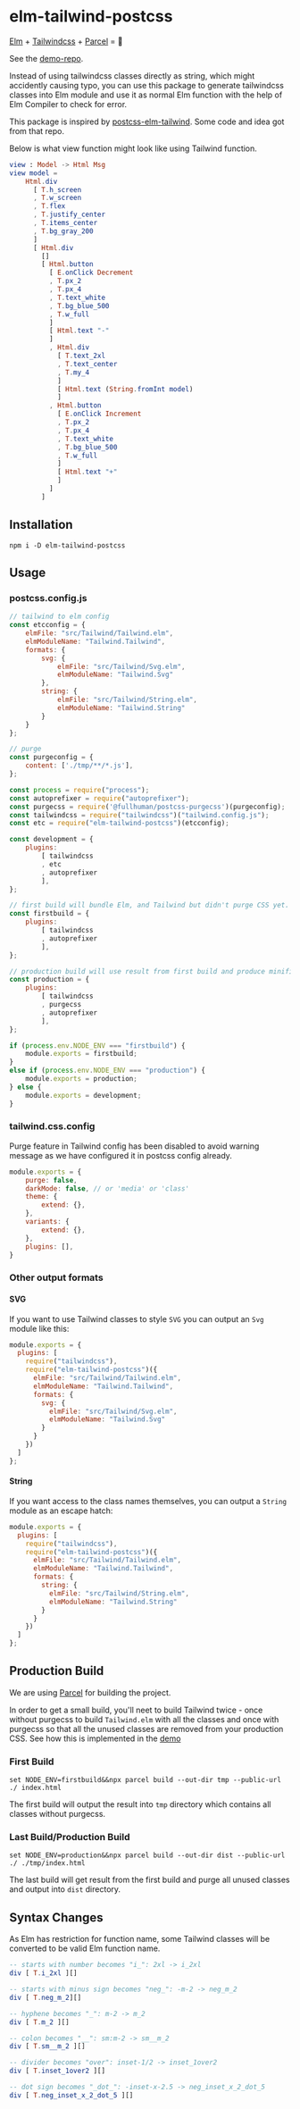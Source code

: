 # elm-tailwind-postcss

[Elm](http://elm-lang.org) + [Tailwindcss](https://tailwindcss.com) + [Parcel](https://parceljs.org/) = :rocket:

See the [demo-repo](https://github.com/psophea/elm-tailwind-postcss/tree/master/demo).

Instead of using tailwindcss classes directly as string, which might accidently causing typo, you can use this package to generate tailwindcss classes into Elm module and use it as normal Elm function with the help of Elm Compiler to check for error.

This package is inspired by [postcss-elm-tailwind](https://github.com/monty5811/postcss-elm-tailwind). Some code and idea got from that repo.

Below is what view function might look like using Tailwind function.

```elm
view : Model -> Html Msg
view model =
    Html.div 
      [ T.h_screen
      , T.w_screen
      , T.flex
      , T.justify_center
      , T.items_center
      , T.bg_gray_200 
      ]
      [ Html.div 
        []
        [ Html.button
          [ E.onClick Decrement
          , T.px_2
          , T.px_4
          , T.text_white
          , T.bg_blue_500
          , T.w_full
          ]
          [ Html.text "-" 
          ]
          , Html.div
            [ T.text_2xl
            , T.text_center
            , T.my_4
            ]
            [ Html.text (String.fromInt model) 
            ]
          , Html.button
            [ E.onClick Increment
            , T.px_2
            , T.px_4
            , T.text_white
            , T.bg_blue_500
            , T.w_full
            ]
            [ Html.text "+" 
            ]
          ]
        ]
```

## Installation

```
npm i -D elm-tailwind-postcss
```

## Usage

### postcss.config.js

```js
// tailwind to elm config
const etcconfig = {
    elmFile: "src/Tailwind/Tailwind.elm",
    elmModuleName: "Tailwind.Tailwind",
    formats: {
        svg: {
            elmFile: "src/Tailwind/Svg.elm",
            elmModuleName: "Tailwind.Svg"
        },
        string: {
            elmFile: "src/Tailwind/String.elm",
            elmModuleName: "Tailwind.String"
        }
    }
};

// purge
const purgeconfig = {
    content: ['./tmp/**/*.js'],
};

const process = require("process");
const autoprefixer = require("autoprefixer");
const purgecss = require('@fullhuman/postcss-purgecss')(purgeconfig);
const tailwindcss = require("tailwindcss")("tailwind.config.js");
const etc = require("elm-tailwind-postcss")(etcconfig);

const development = {
    plugins: 
        [ tailwindcss
        , etc
        , autoprefixer
        ],
};

// first build will bundle Elm, and Tailwind but didn't purge CSS yet.
const firstbuild = {
    plugins:
        [ tailwindcss
        , autoprefixer
        ],
};

// production build will use result from first build and produce minified, purged CSS.
const production = {
    plugins: 
        [ tailwindcss
        , purgecss
        , autoprefixer
        ],
};

if (process.env.NODE_ENV === "firstbuild") {
    module.exports = firstbuild;
}
else if (process.env.NODE_ENV === "production") {
    module.exports = production;
} else {
    module.exports = development;
}
```

### tailwind.css.config

Purge feature in Tailwind config has been disabled to avoid warning message as we have configured it in postcss config already.

```js
module.exports = {
    purge: false,
    darkMode: false, // or 'media' or 'class'
    theme: {
        extend: {},
    },
    variants: {
        extend: {},
    },
    plugins: [],
}

```

### Other output formats

#### SVG

If you want to use Tailwind classes to style `SVG` you can output an `Svg` module like this:

```js
module.exports = {
  plugins: [
    require("tailwindcss"),
    require("elm-tailwind-postcss")({
      elmFile: "src/Tailwind/Tailwind.elm",
      elmModuleName: "Tailwind.Tailwind",
      formats: {
        svg: {
          elmFile: "src/Tailwind/Svg.elm",
          elmModuleName: "Tailwind.Svg"
        }
      }
    })
  ]
};
```

#### String

If you want access to the class names themselves, you can output a `String` module as an escape hatch:

```js
module.exports = {
  plugins: [
    require("tailwindcss"),
    require("elm-tailwind-postcss")({
      elmFile: "src/Tailwind/Tailwind.elm",
      elmModuleName: "Tailwind.Tailwind",
      formats: {
        string: {
          elmFile: "src/Tailwind/String.elm",
          elmModuleName: "Tailwind.String"
        }
      }
    })
  ]
};
```



## Production Build

We are using [Parcel](https://parceljs.org/) for building the project.

In order to get a small build, you'll neet to build Tailwind twice - once without purgecss to build `Tailwind.elm` with all the classes and once with purgecss so that all the unused classes are removed from your production CSS.
See how this is implemented in the [demo](https://github.com/psophea/elm-tailwind-postcss/tree/master/demo)

### First Build

```
set NODE_ENV=firstbuild&&npx parcel build --out-dir tmp --public-url ./ index.html
```

The first build will output the result into `tmp` directory which contains all classes without purgecss.

### Last Build/Production Build

```
set NODE_ENV=production&&npx parcel build --out-dir dist --public-url ./ ./tmp/index.html
```

The last build will get result from the first build and purge all unused classes and output into `dist` directory.



## Syntax Changes

As Elm has restriction for function name, some Tailwind classes will be converted to be valid Elm function name.

```elm
-- starts with number becomes "i_": 2xl -> i_2xl
div [ T.i_2xl ][]

-- starts with minus sign becomes "neg_": -m-2 -> neg_m_2
div [ T.neg_m_2][]

-- hyphene becomes "_": m-2 -> m_2
div [ T.m_2 ][]

-- colon becomes "__": sm:m-2 -> sm__m_2
div [ T.sm__m_2 ][]

-- divider becomes "over": inset-1/2 -> inset_1over2
div [ T.inset_1over2 ][]

-- dot sign becomes "_dot_": -inset-x-2.5 -> neg_inset_x_2_dot_5
div [ T.neg_inset_x_2_dot_5 ][]
```